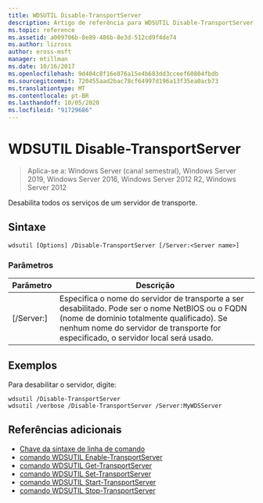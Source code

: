 ```yaml
---
title: WDSUTIL Disable-TransportServer
description: Artigo de referência para WDSUTIL Disable-TransportServer, que desabilita todos os serviços de um servidor de transporte.
ms.topic: reference
ms.assetid: a009706b-8e89-486b-8e3d-512cd9f4de74
ms.author: lizross
author: eross-msft
manager: mtillman
ms.date: 10/16/2017
ms.openlocfilehash: 9d404c8f16e876a15e4b683dd3cceef60804fbdb
ms.sourcegitcommit: 720455aad2bac78cf64997d196a13f35ea0acb73
ms.translationtype: MT
ms.contentlocale: pt-BR
ms.lasthandoff: 10/05/2020
ms.locfileid: "91729686"
---
```

# <a name="wdsutil-disable-transportserver"></a>WDSUTIL Disable-TransportServer

> Aplica-se a: Windows Server (canal semestral), Windows Server 2019, Windows Server 2016, Windows Server 2012 R2, Windows Server 2012

Desabilita todos os serviços de um servidor de transporte.

## <a name="syntax"></a>Sintaxe
```
wdsutil [Options] /Disable-TransportServer [/Server:<Server name>]
```
### <a name="parameters"></a>Parâmetros
|Parâmetro|Descrição|
|-------|--------|
|[/Server:<Server name>]|Especifica o nome do servidor de transporte a ser desabilitado. Pode ser o nome NetBIOS ou o FQDN (nome de domínio totalmente qualificado). Se nenhum nome do servidor de transporte for especificado, o servidor local será usado.|
## <a name="examples"></a>Exemplos
Para desabilitar o servidor, digite:
```
wdsutil /Disable-TransportServer
wdsutil /verbose /Disable-TransportServer /Server:MyWDSServer
```
## <a name="additional-references"></a>Referências adicionais
- [Chave da sintaxe de linha de comando](command-line-syntax-key.md)
- [comando WDSUTIL Enable-TransportServer](wdsutil-enable-transportserver.md)
- [comando WDSUTIL Get-TransportServer](wdsutil-get-transportserver.md)
- [comando WDSUTIL Set-TransportServer](wdsutil-set-transportserver.md)
- [comando WDSUTIL Start-TransportServer](wdsutil-start-transportserver.md)
- [comando WDSUTIL Stop-TransportServer](wdsutil-stop-transportserver.md)
